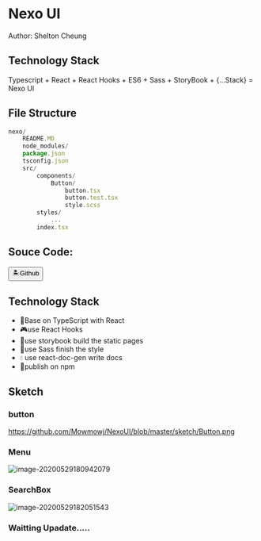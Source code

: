 # Nexo UI

Author: Shelton Cheung

## Technology Stack

Typescript	+	React    +	React Hooks   +	ES6   +	Sass   +	StoryBook	+  {...Stack}	= Nexo UI

## File Structure

```js
nexo/
	README.MD
	node_modules/
	package.json
	tsconfig.json
	src/
		components/
			Button/
				button.tsx
				button.test.tsx
				style.scss
		styles/
			...
	    index.tsx
```

## Souce Code:

​    <Button btnType="link" size='lg' href="https://github.com/Mowmowj/NexoUI"> 🏝Github</Button>

## Technology Stack

- 🧠️Base on TypeScript with React
- 🎮use React Hooks
- 🍥use storybook build the static pages
- 🥗use Sass finish the style
- 💧 use react-doc-gen write docs
- 🥩publish on npm



## Sketch

### button

https://github.com/Mowmowj/NexoUI/blob/master/sketch/Button.png

### Menu

![image-20200529180942079](E:%5Cshelton%5CDesktop%5Cnexo%5CREADME.assets%5Cimage-20200529180942079.png)



### SearchBox

![image-20200529182051543](E:%5Cshelton%5CDesktop%5Cnexo%5CREADME.assets%5Cimage-20200529182051543.png)

###  Waitting  Upadate.....
